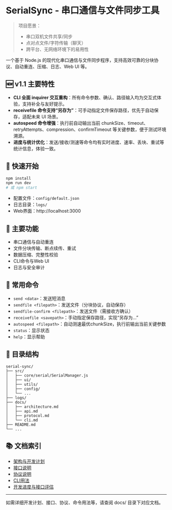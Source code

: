 # SerialSync - 串口通信与文件同步工具

> 项目愿景：
> - 串口双机文件共享/同步
> - 点对点文件/字符传输（聊天）
> - 跨平台、无网络环境下的易用性

一个基于 Node.js 的现代化串口通信与文件同步程序，支持高效可靠的分块协议、自动重连、压缩、日志、Web UI 等。

## 🆕 v1.1 主要特性
- **CLI 全面 inquirer 交互重构**：所有命令参数、确认、路径输入均为交互式体验，支持补全与友好提示。
- **receivefile 命令支持“另存为”**：可手动指定文件保存路径，优先于自动保存，适配未来 UI 场景。
- **autospeed 命令增强**：执行前自动输出当前 chunkSize、timeout、retryAttempts、compression、confirmTimeout 等关键参数，便于测试环境溯源。
- **进度与统计优化**：发送/接收/测速等命令均有实时进度、速率、丢块、重试等统计信息，体验一致。

## 🚀 快速开始

```bash
npm install
npm run dev
# 或 npm start
```

- 配置文件：`config/default.json`
- 日志目录：`logs/`
- Web界面：http://localhost:3000

## 🌟 主要功能
- 串口通信与自动重连
- 文件分块传输、断点续传、重试
- 数据压缩、完整性校验
- CLI命令与Web UI
- 日志与安全审计

## 📝 常用命令

- `send <data>`：发送短消息
- `sendfile <filepath>`：发送文件（分块协议，自动保存）
- `sendfile-confirm <filepath>`：发送文件（需接收方确认）
- `receivefile <savepath>`：手动指定保存路径，实现“另存为...”
- `autospeed <filepath>`：自动测速最优chunkSize，执行前输出当前关键参数
- `status`：显示状态
- `help`：显示帮助

## 📁 目录结构

```
serial-sync/
├── src/
│   ├── core/serial/SerialManager.js
│   ├── ui/
│   ├── utils/
│   ├── config/
│   └── ...
├── logs/
├── docs/
│   ├── architecture.md
│   ├── api.md
│   ├── protocol.md
│   └── cli.md
├── README.md
└── ...
```

## 📚 文档索引

- [架构与开发计划](docs/architecture.md)
- [接口说明](docs/api.md)
- [协议说明](docs/protocol.md)
- [CLI用法](docs/cli.md)
- [开发进度与接口评估](docs/development-progress.md)

---

如需详细开发计划、接口、协议、命令用法等，请查阅 docs/ 目录下对应文档。